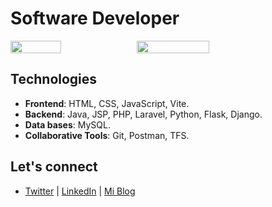 <h1>Software Developer</h1>

<div style="display: flex;" >
 <img src="https://github-readme-stats.vercel.app/api/top-langs/?username=Jeferson-Fajardo&layout=compact&text_color=8B5A51&bg_color=00000000&theme=date_night&hide_border=true" width="40%"/>
 <img align=end src="https://github-readme-stats.vercel.app/api?username=Jeferson-Fajardo&show_icons=true&count_private=true&hide_title=true&hide_border=true&text_color=8B5A51&bg_color=00000000&hide=prs&theme=date_night" width=48%>
</div>

## Technologies

- **Frontend**: HTML, CSS, JavaScript, Vite.
- **Backend**: Java, JSP, PHP, Laravel, Python, Flask, Django.  
- **Data bases**: MySQL.
- **Collaborative Tools**: Git, Postman, TFS.

## Let's connect

 - [Twitter](https://x.com/Jeferson_Fajard) | [LinkedIn](https://linkedin.com/in/jeferson-fajardo) | [Mi Blog](#)
